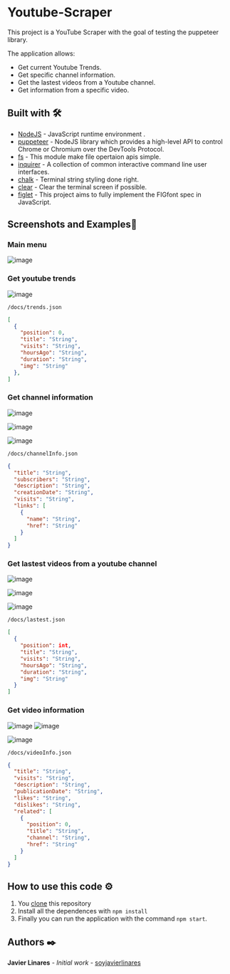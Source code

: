 # Youtube-Scraper
This project is a YouTube Scraper with the goal of testing the puppeteer library.

The application allows:
- Get current Youtube Trends.
- Get specific channel information.
- Get the lastest videos from a Youtube channel.
- Get information from a specific video.

## Built with 🛠️

* [NodeJS](https://nodejs.org/) - JavaScript runtime environment .
* [puppeteer](https://github.com/puppeteer/puppeteer) - NodeJS library which provides a high-level API to control Chrome or Chromium over the DevTools Protocol. 
* [fs](https://www.npmjs.com/package/file-system) - This module make file opertaion apis simple.
* [inquirer](https://www.npmjs.com/package/inquirer) - A collection of common interactive command line user interfaces.
* [chalk](https://www.npmjs.com/package/chalk) - Terminal string styling done right.
* [clear](https://www.npmjs.com/package/clear) - Clear the terminal screen if possible.
* [figlet](https://www.npmjs.com/package/figlet) - This project aims to fully implement the FIGfont spec in JavaScript.


## Screenshots and Examples📌


### Main menu

![image](https://user-images.githubusercontent.com/59363092/85843269-40066500-b7a1-11ea-99dd-48b4ea93a735.png)

### Get youtube trends 
![image](https://user-images.githubusercontent.com/59363092/85843640-bc00ad00-b7a1-11ea-90b7-15fbe510e946.png)


`/docs/trends.json`
```json
[
  {
    "position": 0,
    "title": "String",
    "visits": "String",
    "hoursAgo": "String",
    "duration": "String",
    "img": "String"
  },
]
```

### Get channel information 

![image](https://user-images.githubusercontent.com/59363092/85842414-f8cba480-b79f-11ea-8f2e-cc096067ca60.png)

![image](https://user-images.githubusercontent.com/59363092/85842480-0d0fa180-b7a0-11ea-85ae-3b43d902246b.png)

![image](https://user-images.githubusercontent.com/59363092/85842509-1993fa00-b7a0-11ea-8fa4-6f390f61f77d.png)

`/docs/channelInfo.json`
```json
{
  "title": "String",
  "subscribers": "String",
  "description": "String",
  "creationDate": "String",
  "visits": "String",
  "links": [
    {
      "name": "String",
      "href": "String"
    }
  ]
}
```
### Get lastest videos from a youtube channel

![image](https://user-images.githubusercontent.com/59363092/85842414-f8cba480-b79f-11ea-8f2e-cc096067ca60.png)

![image](https://user-images.githubusercontent.com/59363092/85842480-0d0fa180-b7a0-11ea-85ae-3b43d902246b.png)

![image](https://user-images.githubusercontent.com/59363092/85843412-6e844000-b7a1-11ea-9d34-e68c6a07432c.png)

`/docs/lastest.json`
```json
[
  {
    "position": int,
    "title": "String",
    "visits": "String",
    "hoursAgo": "String",
    "duration": "String",
    "img": "String"
  }
]
```
### Get video information

![image](https://user-images.githubusercontent.com/59363092/85843835-139f1880-b7a2-11ea-8e48-b9815f7a2333.png)
![image](https://user-images.githubusercontent.com/59363092/85843882-29acd900-b7a2-11ea-8720-b341fc76d7a7.png)

![image](https://user-images.githubusercontent.com/59363092/85843903-38938b80-b7a2-11ea-9b6e-d9e12d102857.png)

`/docs/videoInfo.json`
```json
{
  "title": "String",
  "visits": "String",
  "description": "String",
  "publicationDate": "String",
  "likes": "String",
  "dislikes": "String",
  "related": [
    {
      "position": 0,
      "title": "String",
      "channel": "String",
      "href": "String"
    }
  ]
}
```

## How to use this code ⚙️

1. You [clone](https://help.github.com/en/github/creating-cloning-and-archiving-repositories/cloning-a-repository) this repository 
2. Install all the dependences with `npm install`
3. Finally you can run the application with the command `npm start`. 

## Authors ✒️
**Javier Linares** - *Initial work* - [soyjavierlinares](https://github.com/soyjavierlinares)

